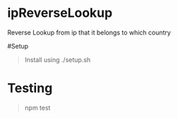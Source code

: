 # ipReverseLookup
Reverse Lookup from ip that it belongs to which country

#Setup
> Install using ./setup.sh

# Testing
> npm test

